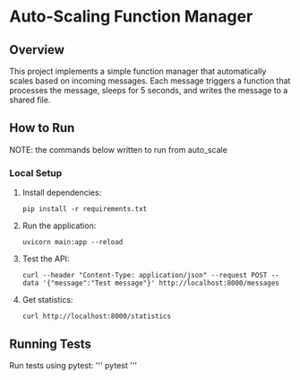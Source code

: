# Auto-Scaling Function Manager

## Overview
This project implements a simple function manager that automatically scales based on incoming messages. Each message triggers a function that processes the message, sleeps for 5 seconds, and writes the message to a shared file.

## How to Run
NOTE: the commands below written to run from auto_scale

### Local Setup
1. Install dependencies:
    ```
    pip install -r requirements.txt
    ```

2. Run the application:
    ```
    uvicorn main:app --reload
    ```

3. Test the API:
    ```
    curl --header "Content-Type: application/json" --request POST --data '{"message":"Test message"}' http://localhost:8000/messages
    ```

4. Get statistics:
    ```
    curl http://localhost:8000/statistics
    ```


## Running Tests
Run tests using pytest:
    '''
    pytest
    '''